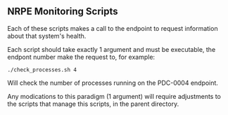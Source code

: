 ## NRPE Monitoring Scripts

Each of these scripts makes a call to the endpoint to request information about that system's health. 

Each script should take exactly 1 argument and must be executable, the endpont number make the request to, for example: 

`./check_processes.sh 4`

Will check the number of processes running on the PDC-0004 endpoint. 

Any modications to this paradigm (1 argument) will require adjustments to the scripts that manage this scripts, in the parent directory.
